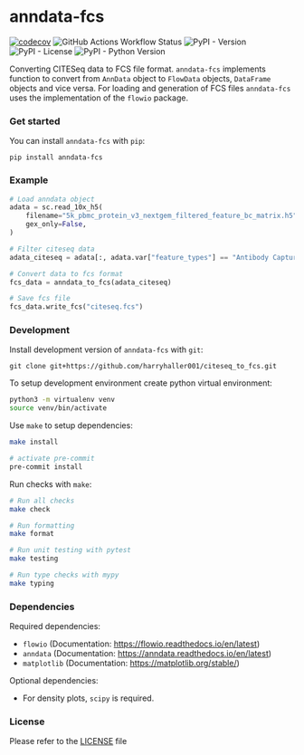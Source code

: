 # anndata-fcs

[![codecov](https://codecov.io/gh/harryhaller001/anndata-fcs/graph/badge.svg?token=YBZE1HZ4V1)](https://codecov.io/gh/harryhaller001/anndata-fcs)
![GitHub Actions Workflow Status](https://img.shields.io/github/actions/workflow/status/harryhaller001/anndata-fcs/testing.yml)
![PyPI - Version](https://img.shields.io/pypi/v/anndata-fcs)
![PyPI - License](https://img.shields.io/pypi/l/anndata-fcs)
![PyPI - Python Version](https://img.shields.io/pypi/pyversions/anndata-fcs)


Converting CITESeq data to FCS file format. `anndata-fcs` implements function to convert from `AnnData` object to
`FlowData` objects, `DataFrame` objects and vice versa. For loading and generation of FCS files `anndata-fcs` uses
the implementation of the `flowio` package.

### Get started

You can install `anndata-fcs` with `pip`:

`pip install anndata-fcs`


### Example

```python
# Load anndata object
adata = sc.read_10x_h5(
    filename="5k_pbmc_protein_v3_nextgem_filtered_feature_bc_matrix.h5",
    gex_only=False,
)

# Filter citeseq data
adata_citeseq = adata[:, adata.var["feature_types"] == "Antibody Capture"]

# Convert data to fcs format
fcs_data = anndata_to_fcs(adata_citeseq)

# Save fcs file
fcs_data.write_fcs("citeseq.fcs")
```


### Development

Install development version of `anndata-fcs` with `git`:

`git clone git+https://github.com/harryhaller001/citeseq_to_fcs.git`


To setup development environment create python virtual environment:

```bash
python3 -m virtualenv venv
source venv/bin/activate
```


Use `make` to setup dependencies:

```bash
make install

# activate pre-commit
pre-commit install
```

Run checks with `make`:

```bash
# Run all checks
make check

# Run formatting
make format

# Run unit testing with pytest
make testing

# Run type checks with mypy
make typing
```

### Dependencies

Required dependencies:

- `flowio` (Documentation: https://flowio.readthedocs.io/en/latest)
- `anndata` (Documentation: https://anndata.readthedocs.io/en/latest)
- `matplotlib` (Documentation: https://matplotlib.org/stable/)

Optional dependencies:

- For density plots, `scipy` is required.


### License

Please refer to the [LICENSE](https://github.com/harryhaller001/citeseq_to_fcs/blob/main/LICENSE) file
